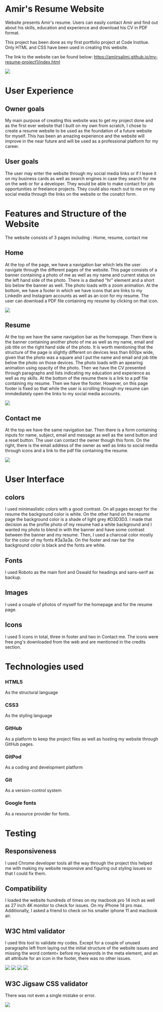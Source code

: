 # Amir's Resume Website

Website presents Amir's resume. Users can easily contact Amir and find out about his skills, education and experience and download his CV in PDF format.

This project has been done as my first portfolio project at Code Institue. Only HTML and CSS have been used in creating this website.

The link to the website can be found below:
https://amiirsalimi.github.io/my-resume-project1/index.html

<img src=assets/images/sc-resume-website.jpg>

# User Experience
## Owner goals
My main purpose of creating this website was to get my project done and as the first ever website that I built on my own from scratch,  I chose to create a resume website to be used as the foundation of a future website for myself. This has been an amazing experience and the website will improve in the near future and will be used as a professional platform for my career.
## User goals
The user may enter the website through my social media links or if I leave it on my business cards as well as search engines in case they search for me on the web or for a developer. They would be able to make contact for job opportunities or freelance projects. They could also reach out to me on my social media through the links on the website or the conatct form.

# Features and Structure of the Website
The website consists of 3 pages including : Home, resume, contact me
## Home
At the top of the page, we have a navigation bar which lets the user navigate through the different pages of the website. 
This page consists of a banner containing a photo of me as well as my name and current status on the left hand side of the photo. There is a dashed "hr" element and a short bio below the banner as well. The photo loads with a zoom animation.
At the bottom, we have a footer in which we have icons that are links to my LinkedIn and Instagram accounts as well as an icon for my resume. The user can download a PDF file containing my resume by clicking on that icon.

<img src=assets/images/sc-home.jpg>

## Resume
At the top we have the same navigation bar as the homepage.
Then there is the banner containing another photo of me as well as my name, email and job title on the right hand side of the photo. It is worth mentioning that the structure of the page is slightly different on devices less than 600px wide, given that the photo was a square and I put the name and email and job title below the photo on those devices. The photo loads with an apearing animation using opacity of the photo.
Then we have the CV presented through paragraphs and lists indicating my education and experience as well as my skills. At the bottom of the resume there is a link to a pdf file containing my resume.
Then we have the footer. However, on this page footer is fixed so that while the user is scrolling through my resume can immdediately open the links to my social media accounts.

<img src=assets/images/sc-resume.jpg>

## Contact me
At the top we have the same navigation bar.
Then there is a form containing inputs for name, subject, email and message as well as the send button and a reset button. The user can contact the owner though this form.
On the right, there is the email address of the owner as well as links to social media through icons and a link to the pdf file containing the resume. 

<img src=assets/images/sc-contact.jpg>

# User Interface

## colors

I used minimaslistic colors with a good contrast. On all pages except for the resume the background color is white. On the other hand on the resume page the background color is a shade of light grey #D3D3D3. I made that decision as the profile photo of my resume had a white background and I wanted my photo to blend in with the banner and have some contrast between the banner and my resume. Then, I used a charcoal color mostly for the color of my fonts #3a3a3a. On the footer and nav bar the background color is black and the fonts are white.

## Fonts
I used Roboto as the main font and Oswald for headings and sans-serif as backup.

## Images
I used a couple of photos of myself for the homepage and for the resume page.

## Icons
I used 5 icons in total, three in footer and two in Contact me. The icons were free png's downloaded from the web and are mentioned in the credits section.

# Technologies used

### HTML5
As the structural language
### CSS3
As the styling language
### GitHub
As a platform to keep the project files as well as hosting my website through GitHub pages.
### GitPod
As a coding and development platform
### Git
As a version-control system
### Google fonts
As a resource provider for fonts.

# Testing

## Responsiveness
I used Chrome developer tools all the way through the project this helped me with making my website responsive and figuring out styling issues so that I could fix them.

## Compatibility
I loaded the website hundreds of times on my macbook pro 14 inch as well as 27 inch 4K monitor to check for issues. On my iPhone 14 pro max. Additionally, I asked a friend to check on his smaller iphone 11 and macbook air. 

## W3C html validator
I used this tool to validate my codes. Except for a couple of unused paragraphs left from laying out the initial structure of the website issues and missing the word content= before my keywords in the meta element, and an alt attribute for an icon in the footer, there was no other issues. 

<img src=assets/images/sc-html1.jpg>
<img src=assets/images/sc-html2.jpg>
<img src=assets/images/sc-html3.jpg>
<img src=assets/images/sc-errors.jpg>


## W3C Jigsaw CSS validator
There was not even a single mistake or error.

<img src=assets/images/sc-css.jpg>

